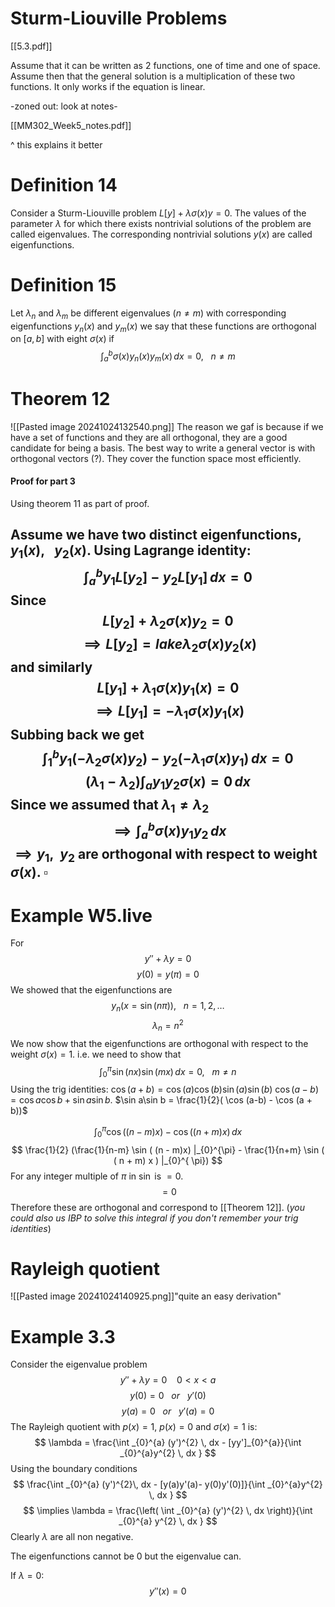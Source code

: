 # Sturm-Liouville Problems

[[5.3.pdf]]

Assume that it can be written as 2 functions, one of time and one of space. Assume then that the general solution is a multiplication of these two functions. It only works if the equation is linear.

-zoned out: look at notes-

[[MM302_Week5_notes.pdf]]

^ this explains it better

# Definition 14

Consider a Sturm-Liouville problem $L[y] + \lambda \sigma (x)y=0$. The values of the parameter $\lambda$ for which there exists nontrivial solutions of the problem are called eigenvalues. The corresponding nontrivial solutions $y(x)$ are called eigenfunctions.

# Definition 15

Let $\lambda_{n}$ and $\lambda_{m}$ be different eigenvalues ($n\neq m$) with corresponding eigenfunctions $y_{n}(x)$ and $y_{m}(x)$ we say that these functions are orthogonal on $[a,b]$ with eight $\sigma (x)$ if $$
\int _{a}^{b}\sigma (x)y_{n}(x)y_{m}(x) \, dx =0, \ \ \ n \neq m 
$$
# Theorem 12


![[Pasted image 20241024132540.png]]
The reason we gaf is because if we have a set of functions and they are all orthogonal, they are a good candidate for being a basis. The best way to write a general vector is with orthogonal vectors (?). They cover the function space most efficiently.

#### Proof for part 3

Using theorem 11 as part of proof.

Assume we have two distinct eigenfunctions, $y_{1}(x), \ \ \ y_{2}(x)$. Using Lagrange identity: $$
\int _{a}^{b}y_{1}L[y_{2}] - y_{2}L[y_{1}] \, dx =0
$$
Since $$
L[y_{2}] +\lambda_{2}\sigma (x)y_{2} = 0
$$
$$
\implies L[y_{2}] = lake\lambda_{2}\sigma (x)y_{2}(x)
$$
and similarly $$
L[y_{1}] + \lambda_{1}\sigma (x)y_{1}(x) = 0
$$
$$
\implies L[y_{1}] = - \lambda_{1}\sigma (x)y_{1}(x)
$$
Subbing back we get $$
\int _{1}^{b} y_{1}(-\lambda_{2}\sigma (x)y_{2}) - y_{2} (-\lambda_{1}\sigma (x)y_{1}) \, dx =0
$$
$$
(\lambda_{1} - \lambda_{2})\int _{a}{y_{1}y_{2}} \sigma (x)  = 0\, dx 
$$
Since we assumed that $\lambda_{1} \neq \lambda_{2}$ $$
\implies \int _{a}^{b} \sigma (x)y_{1}y_{2} \, dx
$$
$\implies y_{1}, \ \ y_{2}$ are orthogonal with respect to weight $\sigma (x)$.
$\square$
---

# Example W5.live
For $$
y'' + \lambda y = 0
$$
$$
y(0) = y(\pi) = 0
$$
We showed that the eigenfunctions are $$
y_{n}(x = \sin(n\pi)), \ \ \ n = 1,2,\dots
$$
$$
\lambda_{n} = n^{2}
$$
We now show that the eigenfunctions are orthogonal with respect to the weight $\sigma (x) = 1$. i.e. we need to show that $$
\int _{0}^{\pi} \sin(nx)\sin (mx) \, dx = 0, \  \ \ m\neq n
$$
Using the trig identities: $\cos (a+b) =\cos (a)\cos (b)\sin (a)\sin (b)$
$\cos (a-b) = \cos a\cos b + \sin a\sin b$.
$\sin a\sin b = \frac{1}{2}( \cos (a-b) - \cos (a + b))$

$$
\int _{0}^{\pi} \cos ((n-m)x) - \cos ( (n +m)x) \, dx
$$
$$
\frac{1}{2} (\frac{1}{n-m} \sin ( (n - m)x) |_{0}^{\pi} - \frac{1}{n+m} \sin ( ( n + m) x ) |_{0}^{ \pi})
$$
For any integer multiple of $\pi$ in $\sin$ is $=0$.
$$
= 0
$$
Therefore these are orthogonal and correspond to [[Theorem 12]].  (_you could also us IBP to solve this integral if you don't remember your trig identities_)


# Rayleigh quotient

![[Pasted image 20241024140925.png]]"quite an easy derivation"

# Example 3.3
Consider the eigenvalue problem $$
y'' + \lambda y = 0 \ \ \ \ 0 < x < a
$$ $$
y(0) = 0 \ \ \ or \ \ \ y'(0)
$$$$
y(a) = 0 \ \ \ or \ \ \ y'(a) =0
$$
The Rayleigh quotient with $p(x) = 1$, $p(x) = 0$ and $\sigma (x) = 1$ is:$$
\lambda = \frac{\int _{0}^{a} (y')^{2} \, dx - [yy']_{0}^{a}}{\int _{0}^{a}y^{2} \, dx }
$$
Using the boundary conditions $$
\frac{\int _{0}^{a} (y')^{2}\, dx - [y(a)y'(a)- y(0)y'(0)]}{\int _{0}^{a}y^{2} \, dx }
$$
$$
\implies \lambda = \frac{\left( \int _{0}^{a} (y')^{2} \, dx  \right)}{\int _{0}^{a} y^{2} \, dx }
$$
Clearly $\lambda$ are all non negative.

The eigenfunctions cannot be 0 but the eigenvalue can.

If $\lambda = 0$: $$
y''(x) = 0
$$
